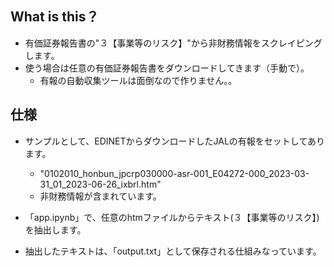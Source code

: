 ## What is this？
- 有価証券報告書の"３【事業等のリスク】"から非財務情報をスクレイピングします。
- 使う場合は任意の有価証券報告書をダウンロードしてきます（手動で）。
	- 有報の自動収集ツールは面倒なので作りません。。

## 仕様
- サンプルとして、EDINETからダウンロードしたJALの有報をセットしてあります。
	- "0102010_honbun_jpcrp030000-asr-001_E04272-000_2023-03-31_01_2023-06-26_ixbrl.htm"
	- 非財務情報が含まれています。

- 「app.ipynb」で、任意のhtmファイルからテキスト(３【事業等のリスク】)を抽出します。
- 抽出したテキストは、「output.txt」として保存される仕組みなっています。
